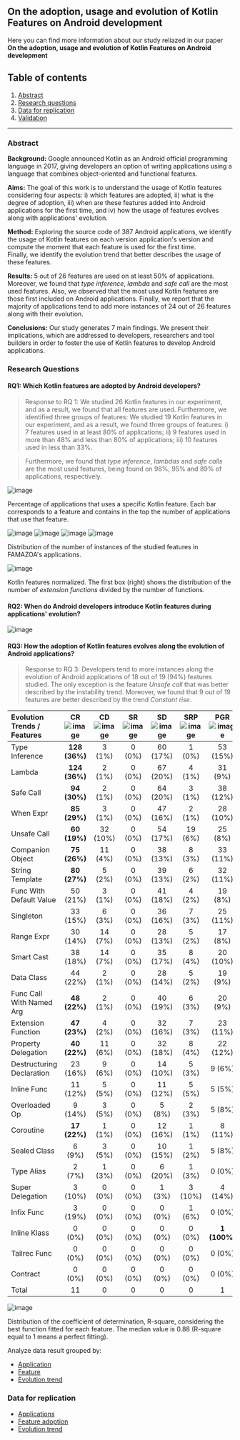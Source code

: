 ## On the adoption, usage and evolution of Kotlin Features on Android development


Here you can find more information about our study reliazed in our paper **On the adoption, usage and evolution of Kotlin Features on Android development**

<!--If you want use this information, please cite this paper:
```
@misc{1907.09003,
Author = {Bruno Góis Mateus and Matias Martinez},
Title = {On the adoption, usage and evolution of Kotlin Features on Android development},
Year = {2019},
Eprint = {arXiv:1907.09003},
}

```
-->



## Table of contents

1. [Abstract](#abstract)
2. [Research questions](#rqs)
3. [Data for replication](#replication)
4. [Validation](appendix/validation)

---

### <a name="abstract">Abstract</a>

**Background:** Google announced Kotlin as an Android official programming language in 2017, giving developers an option of writing applications using a language that combines object-oriented and functional features.

**Aims:** The goal of this work is to understand the usage of Kotlin features considering four aspects:
i) which features are adopted, ii) what is the degree of adoption, iii) when are these features added into Android applications for the first time, and iv) how the usage of features evolves along with applications' evolution.


**Method:** Exploring the source code of 387 Android applications, we identify the usage of Kotlin features on each version application's version and compute the moment that each feature is used for the first time.  
Finally, we identify the evolution trend that better describes the usage of these features.

**Results:** 5 out of 26 features are used on at least 50% of applications.
Moreover, we found that *type inference*, *lambda* and *safe call* are the most used features.
Also, we observed that the most used Kotlin features are those first included on Android applications.
Finally, we report that the majority of applications tend to add more instances of 24 out of 26 features along with their evolution.

**Conclusions:** Our study 
 generates 7 main findings. We present their implications, which are addressed to developers, researchers and tool builders in order to foster the use of Kotlin features to develop Android applications.


### <a name="rqs">Research Questions</a>

#### RQ1: Which Kotlin features are adopted by Android developers?

> Response to RQ 1: 
> We studied 26 Kotlin features in our experiment, and as a result, we found that all features are used. Furthermore, we identified three groups of features:
We studied 19 Kotlin features in our experiment, and as a result, we found three groups of features:
i) 7 features used in at least 80% of applications;
ii) 9 features used in more than 48% and less than 80% of applications;
iii) 10 features used in less than 33%.

>Furthermore, we found that *type inference*, *lambdas* and *safe calls*  are the most used features, being found on 98%, 95% and 89% of applications, respectively.

![image](appendix/rq1/most_used_features.png)

Percentage of applications that uses a specific Kotlin feature. Each bar corresponds to a feature and contains in the top the number of applications that use that feature.

![image](appendix/rq1/boxplot_features2.png)
![image](appendix/rq1/boxplot_features3.png)
![image](appendix/rq1/features_median_0.png)
![image](appendix/rq1/all_features.png)

Distribution of the number of instances of the studied features in FAMAZOA's applications.

![image](appendix/rq1/boxplot_normalization.png)

Kotlin features normalized. The first box (right) shows the distribution of the number of *extension functions* divided by the number of functions.


#### RQ2: When do Android developers introduce Kotlin features during applications' evolution? 

![image](appendix/rq2/rq2_boxplot.png)

<!--
#### RQ3: What is the order of addition of Kotlin features and to what proportion these features are added together?

> Response to RQ 3: 
We found that 6 features, *type inference*, *lambda*, *when expression*, *unsafe call*, *companion object* and *string tempalte*, tend to be the first introduced feature in at least 50% of the applications.
Moreover, *type inference* is always one of the two first introduced features.
Regarding *lambda*, it is one of the three first introduced features in 75% of applications.
Also, we observed that in 82% of applications *type inference* and *lambda* are introduced on the same commit.
Finally, we conclude that the most used features are often added together.

![image](appendix/rq3/ranking.png)

Ranking of introduction of Kotlin features studied. The first violin (left) shows that *type inference* is one of the first 2 added feature. The width of the violins is scaled according to the number of observations in each position.

![image](appendix/rq3/heatmap_equal.png)

Percentage of times that a feature *f1* (row) and a feature *f2* (column) are introduced in the same moment (commit). For instance, we found that *type inference* and *lambdas* are added together in 82% of applications that have both features.

![image](appendix/rq3/heatmap.png)

Percentage of times that a feature *f1*  is introduced before a feature *f2* (column). For instance, *type inference* is added before *inline functions* in 80% of applications that have both features.
-->

#### RQ3: How the adoption of Kotlin features evolves along the evolution of Android applications?  


> Response to RQ 3: 
Developers tend to more instances along the evolution of Android applications of 18 out of 19 (94%) features studied. 
The only exception is the feature *Unsafe call* that was better described by the instability trend.
Moreover, we found that 9 out of 19 features are better described by the trend *Constant rise*.

| Evolution Trends / Features                |    CR ![image](appendix/rq4/t1_sample.png)                                      |      CD![image](appendix/rq4/t2_sample.png)                   |          SR ![image](appendix/rq4/t4_sample.png)              |   SD![image](appendix/rq4/t5_sample.png)                      |        SRP![image](appendix/rq4/t6_sample.png)                 |     PGR![image](appendix/rq4/t7_sample.png)                    |  PGD![image](appendix/rq4/t8_sample.png)                       |            PSR![image](appendix/rq4/t9_sample.png)             |      PSD![image](appendix/rq4/t10_sample.png)                    |    I![image](appendix/rq4/t11_sample.png)                      |    INC       |     DEC     |  Total of Apps   |
| :---------------------- | :---------------------------------------: | :---------------------: | :---------------------: | :---------------------: | :---------------------: | :---------------------: | :---------------------: | :---------------------: | :----------------------: | :----------------------: | :-------: | :------: | :---: |
| Type Inference            | **128 (36%)** | 3 (1%)   | 0 (0%) | 60 (17%) | 1 (0%)  | 53 (15%)             | 10 (3%)              | 0 (0%) | 5 (1%)               | 4 (1%)              | 91 (26%) | 256 (72%) | 8 (2%)   | 355 |
| Lambda                    | **124 (36%)** | 2 (1%)   | 0 (0%) | 67 (20%) | 4 (1%)  | 31 (9%)              | 36 (10%)             | 0 (0%) | 14 (4%)              | 4 (1%)              | 61 (18%) | 272 (79%) | 10 (3%)  | 343 |
| Safe Call                 | **94 (30%)**  | 2 (1%)   | 0 (0%) | 64 (20%) | 3 (1%)  | 38 (12%)             | 33 (10%)             | 1 (0%) | 21 (7%)              | 9 (3%)              | 51 (16%) | 250 (79%) | 15 (5%)  | 316 |
| When Expr                 | **85 (29%)**  | 3 (1%)   | 0 (0%) | 47 (16%) | 2 (1%)  | 28 (10%)             | 72 (24%)             | 0 (0%) | 29 (10%)             | 5 (2%)              | 23 (8%)  | 261 (89%) | 10 (3%)  | 294 |
| Unsafe Call               | **60 (19%)**  | 32 (10%) | 0 (0%) | 54 (17%) | 19 (6%) | 25 (8%)              | 41 (13%)             | 3 (1%) | 17 (5%)              | 11 (4%)             | 51 (16%) | 197 (63%) | 65 (21%) | 313 |
| Companion Object          | **75 (26%)**  | 11 (4%)  | 0 (0%) | 38 (13%) | 8 (3%)  | 33 (11%)             | 57 (20%)             | 2 (1%) | 39 (13%)             | 5 (2%)              | 22 (8%)  | 242 (83%) | 26 (9%)  | 290 |
| String Template           | **80 (27%)**  | 5 (2%)   | 0 (0%) | 39 (13%) | 6 (2%)  | 32 (11%)             | 59 (20%)             | 1 (0%) | 28 (9%)              | 7 (2%)              | 38 (13%) | 238 (81%) | 19 (6%)  | 295 |
| Func With Default Value   | 50 (21%)              | 3 (1%)   | 0 (0%) | 41 (18%) | 4 (2%)  | 19 (8%)              | **64 (27%)** | 3 (1%) | 27 (12%)             | 6 (3%)              | 17 (7%)  | 201 (86%) | 16 (7%)  | 234 |
| Singleton                 | 33 (15%)              | 6 (3%)   | 0 (0%) | 36 (16%) | 7 (3%)  | 25 (11%)             | **51 (22%)** | 3 (1%) | 29 (13%)             | 24 (11%)            | 13 (6%)  | 174 (77%) | 40 (18%) | 227 |
| Range Expr                | 30 (14%)              | 14 (7%)  | 0 (0%) | 28 (13%) | 5 (2%)  | 17 (8%)              | **47 (22%)** | 6 (3%) | 38 (18%)             | 14 (7%)             | 12 (6%)  | 160 (76%) | 39 (18%) | 211 |
| Smart Cast                | 38 (18%)              | 14 (7%)  | 0 (0%) | 35 (17%) | 8 (4%)  | 20 (10%)             | **40 (19%)** | 4 (2%) | 25 (12%)             | 14 (7%)             | 10 (5%)  | 158 (76%) | 40 (19%) | 208 |
| Data Class                | 44 (22%)              | 2 (1%)   | 0 (0%) | 28 (14%) | 5 (2%)  | 19 (9%)              | **51 (25%)** | 0 (0%) | 35 (17%)             | 6 (3%)              | 14 (7%)  | 177 (87%) | 13 (6%)  | 204 |
| Func Call With Named Arg  | **48 (22%)**  | 2 (1%)   | 0 (0%) | 40 (19%) | 6 (3%)  | 20 (9%)              | 41 (19%)             | 1 (0%) | 30 (14%)             | 8 (4%)              | 19 (9%)  | 179 (83%) | 17 (8%)  | 215 |
| Extension Function        | **47 (23%)**  | 4 (2%)   | 0 (0%) | 32 (16%) | 7 (3%)  | 23 (11%)             | 42 (21%)             | 1 (0%) | 22 (11%)             | 7 (3%)              | 16 (8%)  | 166 (83%) | 19 (9%)  | 201 |
| Property Delegation       | **40 (22%)**  | 11 (6%)  | 0 (0%) | 32 (18%) | 8 (4%)  | 22 (12%)             | 23 (13%)             | 3 (2%) | 18 (10%)             | 5 (3%)              | 17 (9%)  | 135 (75%) | 27 (15%) | 179 |
| Destructuring Declaration | 23 (16%)              | 9 (6%)   | 0 (0%) | 14 (10%) | 5 (3%)  | 9 (6%)               | **33 (23%)** | 4 (3%) | 25 (17%)             | 16 (11%)            | 5 (3%)   | 104 (73%) | 34 (24%) | 143 |
| Inline Func               | 11 (12%)              | 5 (5%)   | 0 (0%) | 11 (12%) | 5 (5%)  | 5 (5%)               | 17 (18%)             | 2 (2%) | **20 (21%)** | 14 (15%)            | 5 (5%)   | 64 (67%)  | 26 (27%) | 95  |
| Overloaded Op             | 9 (14%)               | 3 (5%)   | 0 (0%) | 5 (8%)   | 2 (3%)  | 5 (8%)               | 11 (17%)             | 2 (3%) | **15 (23%)** | 11 (17%)            | 1 (2%)   | 45 (70%)  | 18 (28%) | 64  |
| Coroutine                 | **17 (22%)**  | 1 (1%)   | 0 (0%) | 12 (16%) | 1 (1%)  | 8 (11%)              | 16 (21%)             | 0 (0%) | 6 (8%)               | 1 (1%)              | 14 (18%) | 59 (78%)  | 3 (4%)   | 76  |
| Sealed Class              | 6 (9%)                | 3 (5%)   | 0 (0%) | 10 (15%) | 1 (2%)  | 5 (8%)               | 7 (11%)              | 0 (0%) | **26 (40%)** | 3 (5%)              | 4 (6%)   | 54 (83%)  | 7 (11%)  | 65  |
| Type Alias                | 2 (7%)                | 1 (3%)   | 0 (0%) | 6 (20%)  | 1 (3%)  | 0 (0%)               | 8 (27%)              | 0 (0%) | **10 (33%)** | 2 (7%)              | 0 (0%)   | 26 (87%)  | 4 (13%)  | 30  |
| Super Delegation          | 3 (10%)               | 0 (0%)   | 0 (0%) | 1 (3%)   | 3 (10%) | 4 (14%)              | 3 (10%)              | 0 (0%) | **10 (34%)** | 4 (14%)             | 1 (3%)   | 21 (72%)  | 7 (24%)  | 29  |
| Infix Func                | 3 (19%)               | 0 (0%)   | 0 (0%) | 0 (0%)   | 1 (6%)  | 0 (0%)               | 3 (19%)              | 0 (0%) | 3 (19%)              | **6 (38%)** | 0 (0%)   | 9 (56%)   | 7 (44%)  | 16  |
| Inline Klass              | 0 (0%)                | 0 (0%)   | 0 (0%) | 0 (0%)   | 0 (0%)  | **1 (100%)** | 0 (0%)               | 0 (0%) | 0 (0%)               | 0 (0%)              | 0 (0%)   | 1 (100%)  | 0 (0%)   | 1   |
| Tailrec Func              | 0 (0%)                | 0 (0%)   | 0 (0%) | 0 (0%)   | 0 (0%)  | 0 (0%)               | 0 (0%)               | 0 (0%) | **1 (50%)**  | **1 (50%)** | 0 (0%)   | 1 (50%)   | 1 (50%ç  | 2   |
| Contract                  | 0 (0%)                | 0 (0%)   | 0 (0%) | 0 (0%)   | 0 (0%)  | 0 (0%)               | 0 (0%)               | 0 (0%) | **1 (100%)** | 0 (0%)              | 0 (0%)   | 1 (100%)  | 0 (0%)   | 1   |
| Total                     | 11                        | 0            | 0          | 0            | 0           | 1                        | 6                        | 0          | 7                        | 2                       | 0            | \-            | \-           | \-  |





![image](appendix/rq4/r_square.png)       
                 
Distribution of the coefficient of determination, R-square, considering the best function fitted for each feature. The median value is 0.88 (R-square equal to 1 means a perfect fitting).


Analyze data result grouped by:

* [Application](appendix/apps_summary.md)
* [Feature](appendix/features_summary.md)
* [Evolution trend](appendix/trends_summary.md)

### <a name="replication">Data for replication</a>

* [Applications](appendix/dataset/dataset.txt)
* [Feature adoption](appendix/data/features)
* [Evolution trend](appendix/data/evolution_trends)
